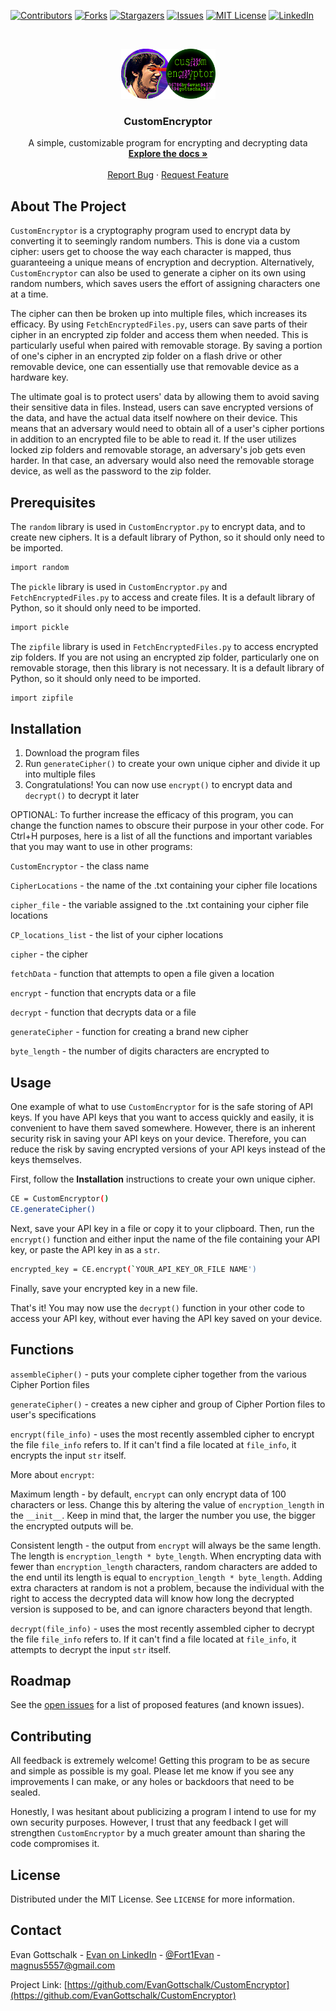 <!-- PROJECT SHIELDS -->
<!--
*** I'm using markdown "reference style" links for readability.
*** Reference links are enclosed in brackets [ ] instead of parentheses ( ).
*** See the bottom of this document for the declaration of the reference variables
*** for contributors-url, forks-url, etc. This is an optional, concise syntax you may use.
*** https://www.markdownguide.org/basic-syntax/#reference-style-links
-->

[![Contributors][contributors-shield]][contributors-url]
[![Forks][forks-shield]][forks-url]
[![Stargazers][stars-shield]][stars-url]
[![Issues][issues-shield]][issues-url]
[![MIT License][license-shield]][license-url]
[![LinkedIn][linkedin-shield]][linkedin-url]



<!-- PROJECT LOGO -->
<br />
<p align="center">
  <a href="https://github.com/EvanGottschalk/CustomEncryptor">
    <img src="images/logo.png" alt="Logo" width="151" height="80">
  </a>

  <h3 align="center">CustomEncryptor</h3>

  <p align="center">
    A simple, customizable program for encrypting and decrypting data
    <br />
    <a href="https://github.com/EvanGottschalk/CustomEncryptor"><strong>Explore the docs »</strong></a>
    <br />
    <br />
    <a href="https://github.com/EvanGottschalk/CustomEncryptor/issues">Report Bug</a>
    ·
    <a href="https://github.com/EvanGottschalk/CustomEncryptor/issues">Request Feature</a>
  </p>
</p>

<!-- ABOUT THE PROJECT -->
## About The Project

`CustomEncryptor` is a cryptography program used to encrypt data by converting it to seemingly random numbers. This is done via a custom cipher: users get to choose the way each character is mapped, thus guaranteeing a unique means of encryption and decryption. Alternatively, `CustomEncryptor` can also be used to generate a cipher on its own using random numbers, which saves users the effort of assigning characters one at a time.

The cipher can then be broken up into multiple files, which increases its efficacy. By using `FetchEncryptedFiles.py`, users can save parts of their cipher in an encrypted zip folder and access them when needed. This is particularly useful when paired with removable storage. By saving a portion of one's cipher in an encrypted zip folder on a flash drive or other removable device, one can essentially use that removable device as a hardware key.

The ultimate goal is to protect users' data by allowing them to avoid saving their sensitive data in files. Instead, users can save encrypted versions of the data, and have the actual data itself nowhere on their device. This means that an adversary would need to obtain all of a user's cipher portions in addition to an encrypted file to be able to read it. If the user utilizes locked zip folders and removable storage, an adversary's job gets even harder. In that case, an adversary would also need the removable storage device, as well as the password to the zip folder.



## Prerequisites

The `random` library is used in `CustomEncryptor.py` to encrypt data, and to create new ciphers. It is a default library of Python, so it should only need to be imported.

```sh
import random
```

The `pickle` library is used in `CustomEncryptor.py` and `FetchEncryptedFiles.py` to access and create files. It is a default library of Python, so it should only need to be imported.

```sh
import pickle
```

The `zipfile` library is used in `FetchEncryptedFiles.py` to access encrypted zip folders. If you are not using an encrypted zip folder, particularly one on removable storage, then this library is not necessary. It is a default library of Python, so it should only need to be imported.

```sh
import zipfile
```



## Installation

1. Download the program files
2. Run `generateCipher()` to create your own unique cipher and divide it up into multiple files
3. Congratulations! You can now use `encrypt()` to encrypt data and `decrypt()` to decrypt it later

OPTIONAL: To further increase the efficacy of this program, you can change the function names to obscure their purpose in your other code. For Ctrl+H purposes, here is a list of all the functions and important variables that you may want to use in other programs:

  `CustomEncryptor` - the class name

  `CipherLocations` - the name of the .txt containing your cipher file locations

  `cipher_file` - the variable assigned to the .txt containing your cipher file locations

  `CP_locations_list` - the list of your cipher locations

  `cipher` - the cipher

  `fetchData` - function that attempts to open a file given a location

  `encrypt` - function that encrypts data or a file

  `decrypt` - function that decrypts data or a file

  `generateCipher` - function for creating a brand new cipher

  `byte_length` - the number of digits characters are encrypted to


<!-- USAGE EXAMPLES -->
## Usage

One example of what to use `CustomEncryptor` for is the safe storing of API keys. If you have API keys that you want to access quickly and easily, it is convenient to have them saved somewhere. However, there is an inherent security risk in saving your API keys on your device. Therefore, you can reduce the risk by saving encrypted versions of your API keys instead of the keys themselves.

First, follow the **Installation** instructions to create your own unique cipher.

```sh
CE = CustomEncryptor()
CE.generateCipher()
```

Next, save your API key in a file or copy it to your clipboard. Then, run the `encrypt()` function and either input the name of the file containing your API key, or paste the API key in as a `str`.

```sh
encrypted_key = CE.encrypt(`YOUR_API_KEY_OR_FILE NAME')
```

Finally, save your encrypted key in a new file.

That's it! You may now use the `decrypt()` function in your other code to access your API key, without ever having the API key saved on your device.

## Functions

`assembleCipher()` - puts your complete cipher together from the various Cipher Portion files

`generateCipher()` - creates a new cipher and group of Cipher Portion files to user's specifications

`encrypt(file_info)` - uses the most recently assembled cipher to encrypt the file `file_info` refers to. If it can't find a file located at `file_info`, it encrypts the input `str` itself.

More about `encrypt`:

Maximum length - by default, `encrypt` can only encrypt data of 100 characters or less. Change this by altering the value of `encryption_length` in the `__init__`. Keep in mind that, the larger the number you use, the bigger the encrypted outputs will be.
    
Consistent length - the output from `encrypt` will always be the same length. The length is `encryption_length * byte_length`. When encrypting data with fewer than `encryption_length` characters, random characters are added to the end until its length is equal to `encryption_length * byte_length`. Adding extra characters at random is not a problem, because the individual with the right to access the decrypted data will know how long the decrypted version is supposed to be, and can ignore characters beyond that length.

`decrypt(file_info)` - uses the most recently assembled cipher to decrypt the file `file_info` refers to. If it can't find a file located at `file_info`, it attempts to decrypt the input `str` itself.

<!-- ROADMAP -->
## Roadmap

See the [open issues](https://github.com/EvanGottschalk/CustomEncryptor/issues) for a list of proposed features (and known issues).


<!-- CONTRIBUTING -->
## Contributing

All feedback is extremely welcome! Getting this program to be as secure and simple as possible is my goal. Please let me know if you see any improvements I can make, or any holes or backdoors that need to be sealed.

Honestly, I was hesitant about publicizing a program I intend to use for my own security purposes. However, I trust that any feedback I get will strengthen `CustomEncryptor` by a much greater amount than sharing the code compromises it.



<!-- LICENSE -->
## License

Distributed under the MIT License. See `LICENSE` for more information.



<!-- CONTACT -->
## Contact

Evan Gottschalk - [Evan on LinkedIn](https://www.linkedin.com/in/evan-gottschalk/) - [@Fort1Evan](https://twitter.com/Fort1Evan) - magnus5557@gmail.com

Project Link: [https://github.com/EvanGottschalk/CustomEncryptor](https://github.com/EvanGottschalk/CustomEncryptor)



<!-- ACKNOWLEDGEMENTS -->
<!-- To be filled out later - I may use some code that a friend of mine provided
## Acknowledgements

* []()
* []()
* []()
-->




<!-- MARKDOWN LINKS & IMAGES -->
<!-- https://www.markdownguide.org/basic-syntax/#reference-style-links -->
[contributors-shield]: https://img.shields.io/github/contributors/EvanGottschalk/CustomEncryptor.svg?style=for-the-badge
[contributors-url]: https://github.com/EvanGottschalk/CustomEncryptor/graphs/contributors
[forks-shield]: https://img.shields.io/github/forks/EvanGottschalk/CustomEncryptor.svg?style=for-the-badge
[forks-url]: https://github.com/EvanGottschalk/CustomEncryptor/network/members
[stars-shield]: https://img.shields.io/github/stars/EvanGottschalk/CustomEncryptor.svg?style=for-the-badge
[stars-url]: https://github.com/EvanGottschalk/CustomEncryptor/stargazers
[issues-shield]: https://img.shields.io/github/issues/EvanGottschalk/CustomEncryptor.svg?style=for-the-badge
[issues-url]: https://github.com/EvanGottschalk/CustomEncryptor/issues
[license-shield]: https://img.shields.io/github/license/EvanGottschalk/CustomEncryptor.svg?style=for-the-badge
[license-url]: https://github.com/EvanGottschalk/CustomEncryptor/blob/main/LICENSE
[linkedin-shield]: https://img.shields.io/badge/-LinkedIn-black.svg?style=for-the-badge&logo=linkedin&colorB=555
[linkedin-url]: https://linkedin.com/in/EvanGottschalk
